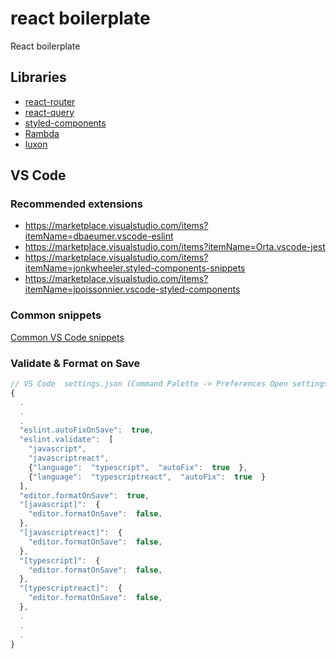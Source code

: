 # react boilerplate

React boilerplate

## Libraries

* [react-router](https://reacttraining.com/react-router/web/guides/quick-start)
* [react-query](https://github.com/tannerlinsley/react-query)
* [styled-components](https://www.styled-components.com/)
* [Rambda](https://github.com/selfrefactor/rambda)
* [luxon](https://moment.github.io/luxon/)

## VS Code

### Recommended extensions

* <https://marketplace.visualstudio.com/items?itemName=dbaeumer.vscode-eslint>
* <https://marketplace.visualstudio.com/items?itemName=Orta.vscode-jest>
* <https://marketplace.visualstudio.com/items?itemName=jonkwheeler.styled-components-snippets>
* <https://marketplace.visualstudio.com/items?itemName=jpoissonnier.vscode-styled-components>

### Common snippets  

[Common VS Code snippets](.vscode/snippets.code-snippets)

### Validate & Format on Save

```js
// VS Code  settings.json (Command Palette -> Preferences Open settings (JSON))
{
  .
  .
  .
  "eslint.autoFixOnSave":  true,
  "eslint.validate":  [
    "javascript",
    "javascriptreact",
    {"language":  "typescript",  "autoFix":  true  },
    {"language":  "typescriptreact",  "autoFix":  true  }
  ],
  "editor.formatOnSave":  true,
  "[javascript]":  {
    "editor.formatOnSave":  false,
  },
  "[javascriptreact]":  {
    "editor.formatOnSave":  false,
  },
  "[typescript]":  {
    "editor.formatOnSave":  false,
  },
  "[typescriptreact]":  {
    "editor.formatOnSave":  false,
  },
  .
  .
  .
}
```
